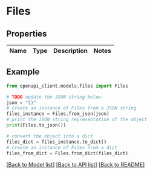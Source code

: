 # Files


## Properties

Name | Type | Description | Notes
------------ | ------------- | ------------- | -------------

## Example

```python
from openapi_client.models.files import Files

# TODO update the JSON string below
json = "{}"
# create an instance of Files from a JSON string
files_instance = Files.from_json(json)
# print the JSON string representation of the object
print(Files.to_json())

# convert the object into a dict
files_dict = files_instance.to_dict()
# create an instance of Files from a dict
files_from_dict = Files.from_dict(files_dict)
```
[[Back to Model list]](../README.md#documentation-for-models) [[Back to API list]](../README.md#documentation-for-api-endpoints) [[Back to README]](../README.md)


